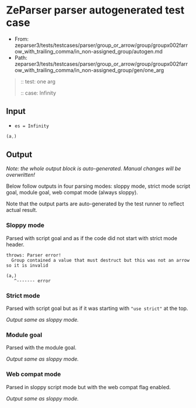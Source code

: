 # ZeParser parser autogenerated test case

- From: zeparser3/tests/testcases/parser/group_or_arrow/group/groupx002farrow_with_trailing_comma/in_non-assigned_group/autogen.md
- Path: zeparser3/tests/testcases/parser/group_or_arrow/group/groupx002farrow_with_trailing_comma/in_non-assigned_group/gen/one_arg

> :: test: one arg
>
> :: case: Infinity

## Input

- `es = Infinity`

`````js
(a,)
`````

## Output

_Note: the whole output block is auto-generated. Manual changes will be overwritten!_

Below follow outputs in four parsing modes: sloppy mode, strict mode script goal, module goal, web compat mode (always sloppy).

Note that the output parts are auto-generated by the test runner to reflect actual result.

### Sloppy mode

Parsed with script goal and as if the code did not start with strict mode header.

`````
throws: Parser error!
  Group contained a value that must destruct but this was not an arrow so it is invalid

(a,)
   ^------- error
`````

### Strict mode

Parsed with script goal but as if it was starting with `"use strict"` at the top.

_Output same as sloppy mode._

### Module goal

Parsed with the module goal.

_Output same as sloppy mode._

### Web compat mode

Parsed in sloppy script mode but with the web compat flag enabled.

_Output same as sloppy mode._
